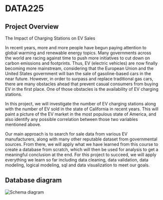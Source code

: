 # DATA225

## Project Overview
The Impact of Charging Stations on EV Sales

In recent years, more and more people have begun paying attention to global warming and renewable energy topics. Many governments across the world are racing against time to push more initiatives to cut down on carbon emissions and footprints. Thus, EV (electric vehicles) are now finally becoming more mainstream, considering that the European Union and the United States government will ban the sale of gasoline-based cars in the near future. However, in order to surpass and replace traditional gas cars, there are many obstacles ahead that prevent casual consumers from buying EV in the first place. One of those obstacles is the availability of EV charging stations.

In this project, we will investigate the number of EV charging stations along with the number of EV sold in the state of California in recent years. This will paint a picture of the EV market in the most populous state of America, and also identify any possible correlation between those two variables mentioned above.

Our main approach is to search for sale data from various EV manufacturers, along with many other reputable dataset from governmental sources. From there, we will apply what we have learned from this course to create a database from scratch, which will then be used for analysis to get a meaningful conclusion at the end. For this project to succeed, we will apply everything we learn so far including data cleaning, data validation, data modeling, logical modeling, sql and data visualization to meet our goals.

## Database diagram

![Schema diagram](/images/data225_project.drawio.png)
